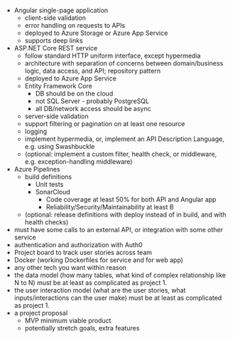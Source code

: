 - Angular single-page application
    - client-side validation
    - error handling on requests to APIs
    - deployed to Azure Storage or Azure App Service
    - supports deep links
- ASP.NET Core REST service
    - follow standard HTTP uniform interface, except hypermedia
    - architecture with separation of concerns between domain/business logic, data access, and API; repository pattern
    - deployed to Azure App Service
    - Entity Framework Core
        - DB should be on the cloud
        - not SQL Server - probably PostgreSQL
        - all DB/network access should be async
    - server-side validation
    - support filtering or pagination on at least one resource
    - logging
    - implement hypermedia, or, implement an API Description Language, e.g. using Swashbuckle
    - (optional: implement a custom filter, health check, or middleware, e.g. exception-handling middleware)
- Azure Pipelines
    - build definitions
        - Unit tests
        - SonarCloud
            - Code coverage at least 50% for both API and Angular app
            - Reliability/Security/Maintainability at least B
    - (optional: release definitions with deploy instead of in build, and with health checks)
- must have some calls to an external API, or integration with some other service
- authentication and authorization with Auth0
- Project board to track user stories across team
- Docker (working Dockerfiles for service and for web app)
- any other tech you want within reason
- the data model (how many tables, what kind of complex relationship like N to N) must be at least as complicated as project 1.
- the user interaction model (what are the user stories, what inputs/interactions can the user make) must be at least as complicated as project 1.
- a project proposal
    - MVP minimum viable product
    - potentially stretch goals, extra features
